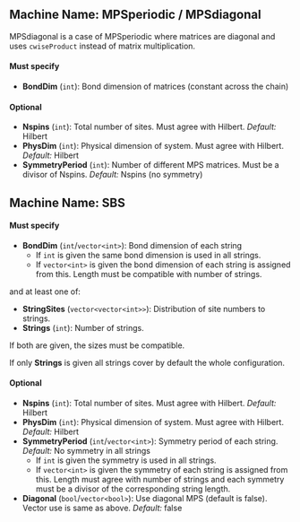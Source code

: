 ## Machine Name: MPSperiodic / MPSdiagonal
MPSdiagonal is a case of MPSperiodic where matrices are diagonal and uses `cwiseProduct` instead of matrix multiplication.
#### Must specify
- **BondDim** (`int`): Bond dimension of matrices (constant across the chain)
#### Optional
- **Nspins** (`int`): Total number of sites. Must agree with Hilbert. *Default:* Hilbert
- **PhysDim** (`int`): Physical dimension of system. Must agree with Hilbert. *Default:* Hilbert
- **SymmetryPeriod** (`int`): Number of different MPS matrices. Must be a divisor of Nspins. *Default:* Nspins (no symmetry)

## Machine Name: SBS
#### Must specify
- **BondDim** (`int`/`vector<int>`): Bond dimension of each string
  - If `int` is given the same bond dimension is used in all strings.
  - If `vector<int>` is given the bond dimension of each string is assigned from this. Length must be compatible with number of strings.

and at least one of:
- **StringSites** (`vector<vector<int>>`): Distribution of site numbers to strings.
- **Strings** (`int`): Number of strings.

If both are given, the sizes must be compatible. 

If only **Strings** is given all strings cover by default the whole configuration.

#### Optional
- **Nspins** (`int`): Total number of sites. Must agree with Hilbert. *Default:* Hilbert
- **PhysDim** (`int`): Physical dimension of system. Must agree with Hilbert. *Default:* Hilbert
- **SymmetryPeriod** (`int`/`vector<int>`): Symmetry period of each string. *Default:* No symmetry in all strings
  - If `int` is given the symmetry is used in all strings.
  - If `vector<int>` is given the symmetry of each string is assigned from this. Length must agree with number of strings and each symmetry must be a divisor of the corresponding string length.
- **Diagonal** (`bool`/`vector<bool>`): Use diagonal MPS (default is false). Vector use is same as above. *Default:* false
